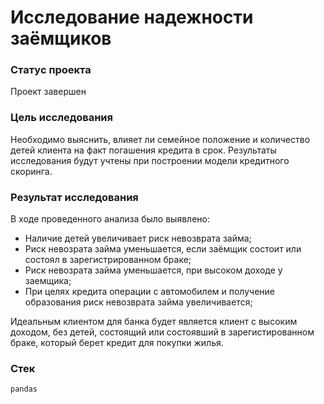 # Исследование надежности заёмщиков

### Статус проекта
Проект завершен

### Цель исследования
Необходимо выяснить, влияет ли семейное положение и количество детей клиента на факт погашения кредита в срок. Результаты исследования будут учтены при построении модели кредитного скоринга.

### Результат исследования
В ходе проведенного анализа было выявлено:
- Наличие детей увеличивает риск невозврата займа;
- Риск невозрата займа уменьшается, если заёмщик состоит или состоял в зарегистрированном браке;
- Риск невозрата займа уменьшается, при высоком доходе у заемщика;
- При целях кредита операции с автомобилем и получение образования риск невозврата займа увеличивается;

Идеальным клиентом для банка будет является клиент с высоким доходом, без детей, состоящий или состоявший в зарегистированном браке, который берет кредит для покупки жилья.

### Стек
`pandas`

